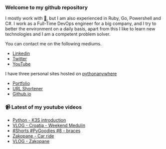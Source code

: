 ### Welcome to my github repository

I mostly work with [:snake:](https://www.python.org/), but I am also experienced in Ruby, Go, Powershell and C#. I work as a Full-Time DevOps engineer for a big company, and I try to better the environment on a daily basis, apart from this I like to learn new technologies and I am a competent problem solver.

You can contact me on the following mediums.
- [Linkedin](https://www.linkedin.com/in/r3ap3rpy)
- [Twitter](https://twitter.com/r3ap3rpy)
- [YouTube](https://www.youtube.com/channel/UC1qkMXH8d2I9DDAtBSeEHqg)

I have three personal sites hosted on [pythonanywhere](https://www.pythonanywhere.com/)
- [Portfolio](http://r3ap3rpy.pythonanywhere.com/)
- [URL Shortener](http://shortenpy.pythonanywhere.com/)
- [Github.io](https://r3ap3rpy.github.io/)

### :video_camera: Latest of my youtube videos
<!-- YOUTUBE:START -->
- [Python - K3S introduction](https://www.youtube.com/watch?v=VphS5G4Lpt4)
- [VLOG - Croatia - Weekend Medulin](https://www.youtube.com/watch?v=MTwfprdWSww)
- [#Shorts #PyGoodies #8 - braces](https://www.youtube.com/watch?v=AkeI1cJfMVI)
- [Zakopane - Car ride](https://www.youtube.com/watch?v=DYXS0Ww0uKc)
- [VLOG - Zakopane](https://www.youtube.com/watch?v=i8IG0fHSU4E)
<!-- YOUTUBE:END -->

